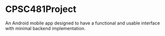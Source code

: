 # CPSC481Project
An Android mobile app designed to have a functional and usable interface with minimal backend implementation.
